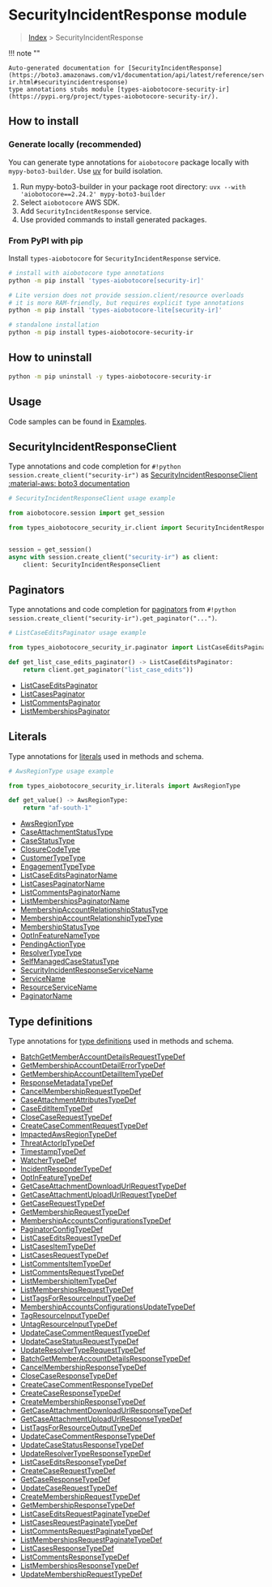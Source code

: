 # SecurityIncidentResponse module

> [Index](../README.md) > SecurityIncidentResponse


!!! note ""

    Auto-generated documentation for [SecurityIncidentResponse](https://boto3.amazonaws.com/v1/documentation/api/latest/reference/services/security-ir.html#securityincidentresponse)
    type annotations stubs module [types-aiobotocore-security-ir](https://pypi.org/project/types-aiobotocore-security-ir/).

## How to install

### Generate locally (recommended)

You can generate type annotations for `aiobotocore` package locally with `mypy-boto3-builder`.
Use [uv](https://docs.astral.sh/uv/getting-started/installation/) for build isolation.

1. Run mypy-boto3-builder in your package root directory: `uvx --with 'aiobotocore==2.24.2' mypy-boto3-builder`
1. Select `aiobotocore` AWS SDK.
1. Add `SecurityIncidentResponse` service.
1. Use provided commands to install generated packages.



### From PyPI with pip

Install `types-aiobotocore` for `SecurityIncidentResponse` service.

```bash
# install with aiobotocore type annotations
python -m pip install 'types-aiobotocore[security-ir]'

# Lite version does not provide session.client/resource overloads
# it is more RAM-friendly, but requires explicit type annotations
python -m pip install 'types-aiobotocore-lite[security-ir]'

# standalone installation
python -m pip install types-aiobotocore-security-ir
```



## How to uninstall

```bash
python -m pip uninstall -y types-aiobotocore-security-ir
```

## Usage

Code samples can be found in [Examples](./usage.md).

## SecurityIncidentResponseClient

Type annotations and code completion for  `#!python session.create_client("security-ir")` as [SecurityIncidentResponseClient](./client.md)
[:material-aws: boto3 documentation](https://boto3.amazonaws.com/v1/documentation/api/latest/reference/services/security-ir.html#SecurityIncidentResponse.Client)

```python
# SecurityIncidentResponseClient usage example

from aiobotocore.session import get_session

from types_aiobotocore_security_ir.client import SecurityIncidentResponseClient


session = get_session()
async with session.create_client("security-ir") as client:
    client: SecurityIncidentResponseClient
```


## Paginators

Type annotations and code completion for
[paginators](./paginators.md)
from `#!python session.create_client("security-ir").get_paginator("...")`.

```python
# ListCaseEditsPaginator usage example

from types_aiobotocore_security_ir.paginator import ListCaseEditsPaginator

def get_list_case_edits_paginator() -> ListCaseEditsPaginator:
    return client.get_paginator("list_case_edits"))
```

- [ListCaseEditsPaginator](./paginators.md#listcaseeditspaginator)
- [ListCasesPaginator](./paginators.md#listcasespaginator)
- [ListCommentsPaginator](./paginators.md#listcommentspaginator)
- [ListMembershipsPaginator](./paginators.md#listmembershipspaginator)








## Literals

Type annotations for [literals](./literals.md) used in methods and schema.

```python
# AwsRegionType usage example

from types_aiobotocore_security_ir.literals import AwsRegionType

def get_value() -> AwsRegionType:
    return "af-south-1"
```

- [AwsRegionType](./literals.md#awsregiontype)
- [CaseAttachmentStatusType](./literals.md#caseattachmentstatustype)
- [CaseStatusType](./literals.md#casestatustype)
- [ClosureCodeType](./literals.md#closurecodetype)
- [CustomerTypeType](./literals.md#customertypetype)
- [EngagementTypeType](./literals.md#engagementtypetype)
- [ListCaseEditsPaginatorName](./literals.md#listcaseeditspaginatorname)
- [ListCasesPaginatorName](./literals.md#listcasespaginatorname)
- [ListCommentsPaginatorName](./literals.md#listcommentspaginatorname)
- [ListMembershipsPaginatorName](./literals.md#listmembershipspaginatorname)
- [MembershipAccountRelationshipStatusType](./literals.md#membershipaccountrelationshipstatustype)
- [MembershipAccountRelationshipTypeType](./literals.md#membershipaccountrelationshiptypetype)
- [MembershipStatusType](./literals.md#membershipstatustype)
- [OptInFeatureNameType](./literals.md#optinfeaturenametype)
- [PendingActionType](./literals.md#pendingactiontype)
- [ResolverTypeType](./literals.md#resolvertypetype)
- [SelfManagedCaseStatusType](./literals.md#selfmanagedcasestatustype)
- [SecurityIncidentResponseServiceName](./literals.md#securityincidentresponseservicename)
- [ServiceName](./literals.md#servicename)
- [ResourceServiceName](./literals.md#resourceservicename)
- [PaginatorName](./literals.md#paginatorname)




## Type definitions

Type annotations for [type definitions](./type_defs.md) used in methods and schema.

- [BatchGetMemberAccountDetailsRequestTypeDef](./type_defs.md#batchgetmemberaccountdetailsrequesttypedef)
- [GetMembershipAccountDetailErrorTypeDef](./type_defs.md#getmembershipaccountdetailerrortypedef)
- [GetMembershipAccountDetailItemTypeDef](./type_defs.md#getmembershipaccountdetailitemtypedef)
- [ResponseMetadataTypeDef](./type_defs.md#responsemetadatatypedef)
- [CancelMembershipRequestTypeDef](./type_defs.md#cancelmembershiprequesttypedef)
- [CaseAttachmentAttributesTypeDef](./type_defs.md#caseattachmentattributestypedef)
- [CaseEditItemTypeDef](./type_defs.md#caseedititemtypedef)
- [CloseCaseRequestTypeDef](./type_defs.md#closecaserequesttypedef)
- [CreateCaseCommentRequestTypeDef](./type_defs.md#createcasecommentrequesttypedef)
- [ImpactedAwsRegionTypeDef](./type_defs.md#impactedawsregiontypedef)
- [ThreatActorIpTypeDef](./type_defs.md#threatactoriptypedef)
- [TimestampTypeDef](./type_defs.md#timestamptypedef)
- [WatcherTypeDef](./type_defs.md#watchertypedef)
- [IncidentResponderTypeDef](./type_defs.md#incidentrespondertypedef)
- [OptInFeatureTypeDef](./type_defs.md#optinfeaturetypedef)
- [GetCaseAttachmentDownloadUrlRequestTypeDef](./type_defs.md#getcaseattachmentdownloadurlrequesttypedef)
- [GetCaseAttachmentUploadUrlRequestTypeDef](./type_defs.md#getcaseattachmentuploadurlrequesttypedef)
- [GetCaseRequestTypeDef](./type_defs.md#getcaserequesttypedef)
- [GetMembershipRequestTypeDef](./type_defs.md#getmembershiprequesttypedef)
- [MembershipAccountsConfigurationsTypeDef](./type_defs.md#membershipaccountsconfigurationstypedef)
- [PaginatorConfigTypeDef](./type_defs.md#paginatorconfigtypedef)
- [ListCaseEditsRequestTypeDef](./type_defs.md#listcaseeditsrequesttypedef)
- [ListCasesItemTypeDef](./type_defs.md#listcasesitemtypedef)
- [ListCasesRequestTypeDef](./type_defs.md#listcasesrequesttypedef)
- [ListCommentsItemTypeDef](./type_defs.md#listcommentsitemtypedef)
- [ListCommentsRequestTypeDef](./type_defs.md#listcommentsrequesttypedef)
- [ListMembershipItemTypeDef](./type_defs.md#listmembershipitemtypedef)
- [ListMembershipsRequestTypeDef](./type_defs.md#listmembershipsrequesttypedef)
- [ListTagsForResourceInputTypeDef](./type_defs.md#listtagsforresourceinputtypedef)
- [MembershipAccountsConfigurationsUpdateTypeDef](./type_defs.md#membershipaccountsconfigurationsupdatetypedef)
- [TagResourceInputTypeDef](./type_defs.md#tagresourceinputtypedef)
- [UntagResourceInputTypeDef](./type_defs.md#untagresourceinputtypedef)
- [UpdateCaseCommentRequestTypeDef](./type_defs.md#updatecasecommentrequesttypedef)
- [UpdateCaseStatusRequestTypeDef](./type_defs.md#updatecasestatusrequesttypedef)
- [UpdateResolverTypeRequestTypeDef](./type_defs.md#updateresolvertyperequesttypedef)
- [BatchGetMemberAccountDetailsResponseTypeDef](./type_defs.md#batchgetmemberaccountdetailsresponsetypedef)
- [CancelMembershipResponseTypeDef](./type_defs.md#cancelmembershipresponsetypedef)
- [CloseCaseResponseTypeDef](./type_defs.md#closecaseresponsetypedef)
- [CreateCaseCommentResponseTypeDef](./type_defs.md#createcasecommentresponsetypedef)
- [CreateCaseResponseTypeDef](./type_defs.md#createcaseresponsetypedef)
- [CreateMembershipResponseTypeDef](./type_defs.md#createmembershipresponsetypedef)
- [GetCaseAttachmentDownloadUrlResponseTypeDef](./type_defs.md#getcaseattachmentdownloadurlresponsetypedef)
- [GetCaseAttachmentUploadUrlResponseTypeDef](./type_defs.md#getcaseattachmentuploadurlresponsetypedef)
- [ListTagsForResourceOutputTypeDef](./type_defs.md#listtagsforresourceoutputtypedef)
- [UpdateCaseCommentResponseTypeDef](./type_defs.md#updatecasecommentresponsetypedef)
- [UpdateCaseStatusResponseTypeDef](./type_defs.md#updatecasestatusresponsetypedef)
- [UpdateResolverTypeResponseTypeDef](./type_defs.md#updateresolvertyperesponsetypedef)
- [ListCaseEditsResponseTypeDef](./type_defs.md#listcaseeditsresponsetypedef)
- [CreateCaseRequestTypeDef](./type_defs.md#createcaserequesttypedef)
- [GetCaseResponseTypeDef](./type_defs.md#getcaseresponsetypedef)
- [UpdateCaseRequestTypeDef](./type_defs.md#updatecaserequesttypedef)
- [CreateMembershipRequestTypeDef](./type_defs.md#createmembershiprequesttypedef)
- [GetMembershipResponseTypeDef](./type_defs.md#getmembershipresponsetypedef)
- [ListCaseEditsRequestPaginateTypeDef](./type_defs.md#listcaseeditsrequestpaginatetypedef)
- [ListCasesRequestPaginateTypeDef](./type_defs.md#listcasesrequestpaginatetypedef)
- [ListCommentsRequestPaginateTypeDef](./type_defs.md#listcommentsrequestpaginatetypedef)
- [ListMembershipsRequestPaginateTypeDef](./type_defs.md#listmembershipsrequestpaginatetypedef)
- [ListCasesResponseTypeDef](./type_defs.md#listcasesresponsetypedef)
- [ListCommentsResponseTypeDef](./type_defs.md#listcommentsresponsetypedef)
- [ListMembershipsResponseTypeDef](./type_defs.md#listmembershipsresponsetypedef)
- [UpdateMembershipRequestTypeDef](./type_defs.md#updatemembershiprequesttypedef)


